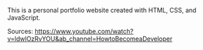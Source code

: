 This is a personal portfolio website created with HTML, CSS, and JavaScript.


Sources: https://www.youtube.com/watch?v=ldwlOzRvYOU&ab_channel=HowtoBecomeaDeveloper 
